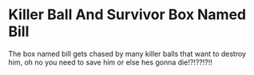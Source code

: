 # Killer Ball And Survivor Box Named Bill
 The box named bill gets chased by many killer balls that want to destroy him, oh no you need to save him or else hes gonna die!?!??!?!!

